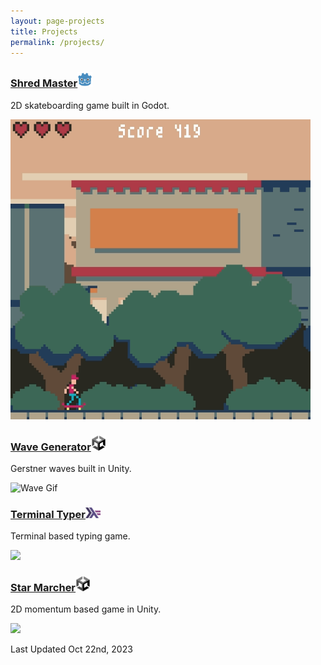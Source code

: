 ```yaml
---
layout: page-projects
title: Projects
permalink: /projects/
---
```


<h3 class="margin-top-75"><a href="https://github.com/MichaelOdermatt/ShredMaster">Shred Master</a><img src="/assets/godot.png" class="margin-left-10" width="24"/></h3>
<p>
2D skateboarding game built in Godot.
</p>
<img src="https://github.com/MichaelOdermatt/ShredMaster/blob/main/Screenshots/grind.gif?raw=true" alt="grind" width="480"/>

<h3 class="margin-top-50"><a href="https://github.com/MichaelOdermatt/WaveGenerator">Wave Generator</a><img src="/assets/unity.png" class="margin-left-10" width="24"/></h3>
<p>
Gerstner waves built in Unity.
</p>
<img src="https://media.giphy.com/media/lWS8ySFPFM3acEyFKE/giphy.gif" alt="Wave Gif" width="500"/>

<h3 class="margin-top-50"><a href="https://github.com/MichaelOdermatt/TerminalTyper">Terminal Typer</a><img src="/assets/haskell.png" class="margin-left-10" width="24"/></h3>
<p>
Terminal based typing game.
</p>
<img src="https://github.com/MichaelOdermatt/terminal-typer/assets/43145047/5433a31b-9c56-4244-b74f-899fff90788a?raw=true" width="600" />

<h3 class="margin-top-50"><a href="https://github.com/MichaelOdermatt/StarMarcher">Star Marcher</a><img src="/assets/unity.png" class="margin-left-10" width="24"/></h3>
<p>
2D momentum based game in Unity.
</p>
<img src="https://github.com/MichaelOdermatt/Star_Marcher/blob/main/Assets/Screenshots/Screenshot%201.PNG?raw=true" width="600"/>

<br>

Last Updated Oct 22nd, 2023